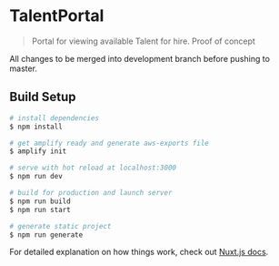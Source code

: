 # TalentPortal

> Portal for viewing available Talent for hire. Proof of concept

All changes to be merged into development branch before pushing to master. 

## Build Setup

```bash
# install dependencies
$ npm install

# get amplify ready and generate aws-exports file
$ amplify init

# serve with hot reload at localhost:3000
$ npm run dev

# build for production and launch server
$ npm run build
$ npm run start

# generate static project
$ npm run generate
```

For detailed explanation on how things work, check out [Nuxt.js docs](https://nuxtjs.org).
